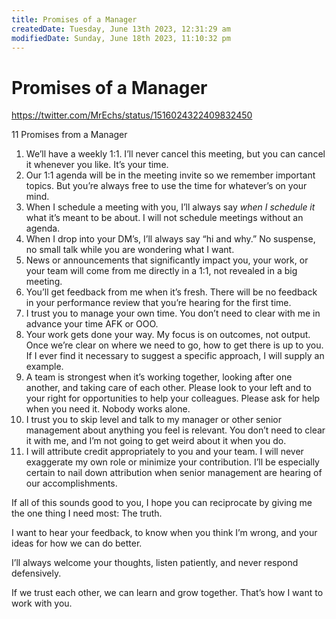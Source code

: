 ```yaml
---
title: Promises of a Manager
createdDate: Tuesday, June 13th 2023, 12:31:29 am
modifiedDate: Sunday, June 18th 2023, 11:10:32 pm
---
```


# Promises of a Manager

<https://twitter.com/MrEchs/status/1516024322409832450>

11 Promises from a Manager

1. We’ll have a weekly 1:1. I’ll never cancel this meeting, but you can cancel it whenever you like. It’s your time.
2. Our 1:1 agenda will be in the meeting invite so we remember important topics. But you’re always free to use the time for whatever’s on your mind.
3. When I schedule a meeting with you, I’ll always say _when I schedule it_ what it’s meant to be about. I will not schedule meetings without an agenda.
4. When I drop into your DM’s, I’ll always say “hi and why.” No suspense, no small talk while you are wondering what I want.
5. News or announcements that significantly impact you, your work, or your team will come from me directly in a 1:1, not revealed in a big meeting.
6. You’ll get feedback from me when it’s fresh. There will be no feedback in your performance review that you’re hearing for the first time.
7. I trust you to manage your own time. You don’t need to clear with me in advance your time AFK or OOO.
8. Your work gets done your way. My focus is on outcomes, not output. Once we’re clear on where we need to go, how to get there is up to you. If I ever find it necessary to suggest a specific approach, I will supply an example.
9. A team is strongest when it’s working together, looking after one another, and taking care of each other. Please look to your left and to your right for opportunities to help your colleagues. Please ask for help when you need it. Nobody works alone.
10. I trust you to skip level and talk to my manager or other senior management about anything you feel is relevant. You don’t need to clear it with me, and I’m not going to get weird about it when you do.
11. I will attribute credit appropriately to you and your team. I will never exaggerate my own role or minimize your contribution. I’ll be especially certain to nail down attribution when senior management are hearing of our accomplishments.

If all of this sounds good to you, I hope you can reciprocate by giving me the one thing I need most: The truth.

I want to hear your feedback, to know when you think I’m wrong, and your ideas for how we can do better.

I’ll always welcome your thoughts, listen patiently, and never respond defensively.

If we trust each other, we can learn and grow together. That’s how I want to work with you.
